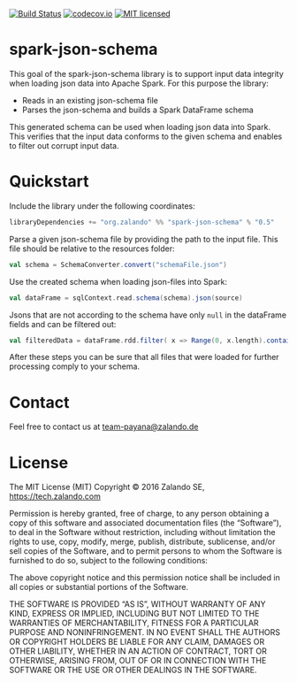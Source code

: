 [![Build Status](https://travis-ci.org/zalando-incubator/spark-json-schema.svg?branch=master)](https://travis-ci.org/zalando-incubator/spark-json-schema)
[![codecov.io](http://codecov.io/github/zalando-incubator/spark-json-schema/coverage.svg?branch=master)](http://codecov.io/github/zalando-incubator/spark-json-schema?branch=master)
[![MIT licensed](https://img.shields.io/badge/license-MIT-green.svg)](https://raw.githubusercontent.com/zalando-incubator/spark-json-schema/master/LICENSE)

# spark-json-schema

This goal of the spark-json-schema library is to support input data integrity when loading json data into Apache Spark.
For this purpose the library:
    
- Reads in an existing json-schema file
- Parses the json-schema and builds a Spark DataFrame schema

This generated schema can be used when loading json data into Spark.
This verifies that the input data conforms to the given schema and enables to filter out corrupt input data.
 

# Quickstart

Include the library under the following coordinates:
```scala
libraryDependencies += "org.zalando" %% "spark-json-schema" % "0.5"
```
Parse a given json-schema file by providing the path to the input file.
This file should be relative to the resources folder:
```scala
val schema = SchemaConverter.convert("schemaFile.json")
```
Use the created schema when loading json-files into Spark:
```scala
val dataFrame = sqlContext.read.schema(schema).json(source)
```
Jsons that are not according to the schema have only `null` in the dataFrame fields and can be filtered out:
```scala
val filteredData = dataFrame.rdd.filter( x => Range(0, x.length).contains(!x.isNullAt(_)))
```
After these steps you can be sure that all files that were loaded for further processing comply to your schema.

# Contact

Feel free to contact us at team-payana@zalando.de

# License

The MIT License (MIT) Copyright © 2016 Zalando SE, https://tech.zalando.com

Permission is hereby granted, free of charge, to any person obtaining a copy of this software and associated documentation files (the “Software”), to deal in the Software without restriction, including without limitation the rights to use, copy, modify, merge, publish, distribute, sublicense, and/or sell copies of the Software, and to permit persons to whom the Software is furnished to do so, subject to the following conditions:

The above copyright notice and this permission notice shall be included in all copies or substantial portions of the Software.

THE SOFTWARE IS PROVIDED “AS IS”, WITHOUT WARRANTY OF ANY KIND, EXPRESS OR IMPLIED, INCLUDING BUT NOT LIMITED TO THE WARRANTIES OF MERCHANTABILITY, FITNESS FOR A PARTICULAR PURPOSE AND NONINFRINGEMENT. IN NO EVENT SHALL THE AUTHORS OR COPYRIGHT HOLDERS BE LIABLE FOR ANY CLAIM, DAMAGES OR OTHER LIABILITY, WHETHER IN AN ACTION OF CONTRACT, TORT OR OTHERWISE, ARISING FROM, OUT OF OR IN CONNECTION WITH THE SOFTWARE OR THE USE OR OTHER DEALINGS IN THE SOFTWARE.
